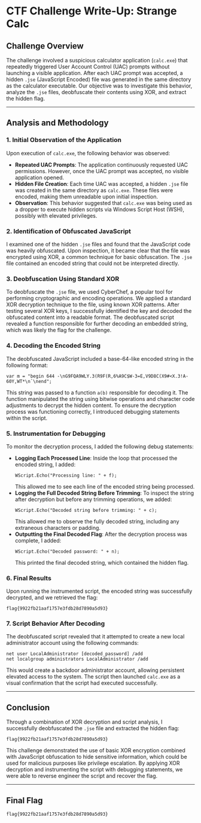 # CTF Challenge Write-Up: Strange Calc

## Challenge Overview
The challenge involved a suspicious calculator application (`calc.exe`) that repeatedly triggered User Account Control (UAC) prompts without launching a visible application. After each UAC prompt was accepted, a hidden `.jse` (JavaScript Encoded) file was generated in the same directory as the calculator executable. Our objective was to investigate this behavior, analyze the `.jse` files, deobfuscate their contents using XOR, and extract the hidden flag.

---

## Analysis and Methodology

### 1. Initial Observation of the Application
Upon execution of `calc.exe`, the following behavior was observed:
- **Repeated UAC Prompts**: The application continuously requested UAC permissions. However, once the UAC prompt was accepted, no visible application opened.
- **Hidden File Creation**: Each time UAC was accepted, a hidden `.jse` file was created in the same directory as `calc.exe`. These files were encoded, making them unreadable upon initial inspection.
- **Observation**: This behavior suggested that `calc.exe` was being used as a dropper to execute hidden scripts via Windows Script Host (WSH), possibly with elevated privileges.

### 2. Identification of Obfuscated JavaScript
I examined one of the hidden `.jse` files and found that the JavaScript code was heavily obfuscated. Upon inspection, it became clear that the file was encrypted using XOR, a common technique for basic obfuscation. The `.jse` file contained an encoded string that could not be interpreted directly.

### 3. Deobfuscation Using Standard XOR
To deobfuscate the `.jse` file, we used CyberChef, a popular tool for performing cryptographic and encoding operations. We applied a standard XOR decryption technique to the file, using known XOR patterns. After testing several XOR keys, I successfully identified the key and decoded the obfuscated content into a readable format. The deobfuscated script revealed a function responsible for further decoding an embedded string, which was likely the flag for the challenge.

### 4. Decoding the Encoded String
The deobfuscated JavaScript included a base-64-like encoded string in the following format:
```
var m = "begin 644 -\nG9FQA9WLY.3(R9F(R,6%A9C$W-3=E,V9D8C(X9#<X.3!A-60Y,WT*\n`\nend";
```
This string was passed to a function `a(b)` responsible for decoding it. The function manipulated the string using bitwise operations and character code adjustments to decrypt the hidden content. To ensure the decryption process was functioning correctly, I introduced debugging statements within the script.

### 5. Instrumentation for Debugging
To monitor the decryption process, I added the following debug statements:
- **Logging Each Processed Line**: Inside the loop that processed the encoded string, I added:
  ```
  WScript.Echo("Processing line: " + f);
  ```
  This allowed me to see each line of the encoded string being processed.
- **Logging the Full Decoded String Before Trimming**: To inspect the string after decryption but before any trimming operations, we added:
  ```
  WScript.Echo("Decoded string before trimming: " + c);
  ```
  This allowed me to observe the fully decoded string, including any extraneous characters or padding.
- **Outputting the Final Decoded Flag**: After the decryption process was complete, I added:
  ```
  WScript.Echo("Decoded password: " + n);
  ```
  This printed the final decoded string, which contained the hidden flag.

### 6. Final Results
Upon running the instrumented script, the encoded string was successfully decrypted, and we retrieved the flag:
```
flag{9922fb21aaf1757e3fdb28d7890a5d93}
```

### 7. Script Behavior After Decoding
The deobfuscated script revealed that it attempted to create a new local administrator account using the following commands:
```
net user LocalAdministrator [decoded_password] /add
net localgroup administrators LocalAdministrator /add
```
This would create a backdoor administrator account, allowing persistent elevated access to the system. The script then launched `calc.exe` as a visual confirmation that the script had executed successfully.

---

## Conclusion
Through a combination of XOR decryption and script analysis, I successfully deobfuscated the `.jse` file and extracted the hidden flag:
```
flag{9922fb21aaf1757e3fdb28d7890a5d93}
```
This challenge demonstrated the use of basic XOR encryption combined with JavaScript obfuscation to hide sensitive information, which could be used for malicious purposes like privilege escalation. By applying XOR decryption and instrumenting the script with debugging statements, we were able to reverse engineer the script and recover the flag.

---

## Final Flag
```
flag{9922fb21aaf1757e3fdb28d7890a5d93}
```
